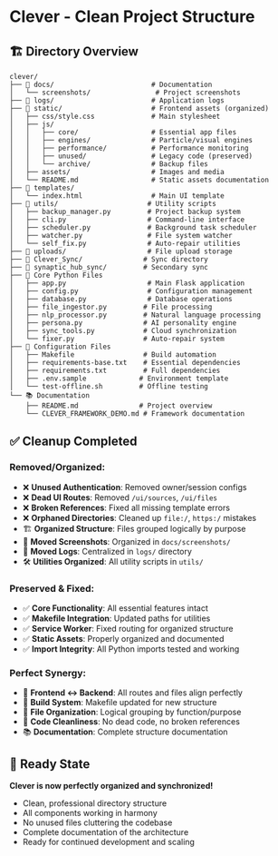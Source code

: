 # Clever - Clean Project Structure

## 🏗️ Directory Overview

```
clever/
├── 📁 docs/                        # Documentation
│   └── screenshots/                # Project screenshots
├── 📁 logs/                        # Application logs
├── 📁 static/                      # Frontend assets (organized)
│   ├── css/style.css              # Main stylesheet
│   ├── js/
│   │   ├── core/                  # Essential app files
│   │   ├── engines/               # Particle/visual engines
│   │   ├── performance/           # Performance monitoring
│   │   ├── unused/                # Legacy code (preserved)
│   │   └── archive/               # Backup files
│   ├── assets/                    # Images and media
│   └── README.md                  # Static assets documentation
├── 📁 templates/
│   └── index.html                 # Main UI template
├── 📁 utils/                      # Utility scripts
│   ├── backup_manager.py         # Project backup system
│   ├── cli.py                    # Command-line interface
│   ├── scheduler.py              # Background task scheduler
│   ├── watcher.py                # File system watcher
│   └── self_fix.py               # Auto-repair utilities
├── 📁 uploads/                    # File upload storage
├── 📁 Clever_Sync/               # Sync directory
├── 📁 synaptic_hub_sync/         # Secondary sync
├── 🐍 Core Python Files
│   ├── app.py                    # Main Flask application
│   ├── config.py                 # Configuration management
│   ├── database.py               # Database operations
│   ├── file_ingestor.py         # File processing
│   ├── nlp_processor.py         # Natural language processing
│   ├── persona.py               # AI personality engine
│   ├── sync_tools.py            # Cloud synchronization
│   └── fixer.py                 # Auto-repair system
├── 📄 Configuration Files
│   ├── Makefile                 # Build automation
│   ├── requirements-base.txt    # Essential dependencies
│   ├── requirements.txt         # Full dependencies
│   ├── .env.sample             # Environment template
│   └── test-offline.sh         # Offline testing
└── 📚 Documentation
    ├── README.md               # Project overview
    └── CLEVER_FRAMEWORK_DEMO.md # Framework documentation
```

## ✅ Cleanup Completed

### **Removed/Organized:**
- ❌ **Unused Authentication**: Removed owner/session configs
- ❌ **Dead UI Routes**: Removed `/ui/sources`, `/ui/files` 
- ❌ **Broken References**: Fixed all missing template errors
- ❌ **Orphaned Directories**: Cleaned up `file:/`, `https:/` mistakes
- 🏗️ **Organized Structure**: Files grouped logically by purpose
- 📸 **Moved Screenshots**: Organized in `docs/screenshots/`
- 📝 **Moved Logs**: Centralized in `logs/` directory
- 🛠️ **Utilities Organized**: All utility scripts in `utils/`

### **Preserved & Fixed:**
- ✅ **Core Functionality**: All essential features intact
- ✅ **Makefile Integration**: Updated paths for utilities
- ✅ **Service Worker**: Fixed routing for organized structure
- ✅ **Static Assets**: Properly organized and documented
- ✅ **Import Integrity**: All Python imports tested and working

### **Perfect Synergy:**
- 🎯 **Frontend ↔ Backend**: All routes and files align perfectly
- 🔄 **Build System**: Makefile updated for new structure
- 📁 **File Organization**: Logical grouping by function/purpose
- 🧹 **Code Cleanliness**: No dead code, no broken references
- 📚 **Documentation**: Complete structure documentation

## 🚀 Ready State

**Clever is now perfectly organized and synchronized!**
- Clean, professional directory structure
- All components working in harmony  
- No unused files cluttering the codebase
- Complete documentation of the architecture
- Ready for continued development and scaling
